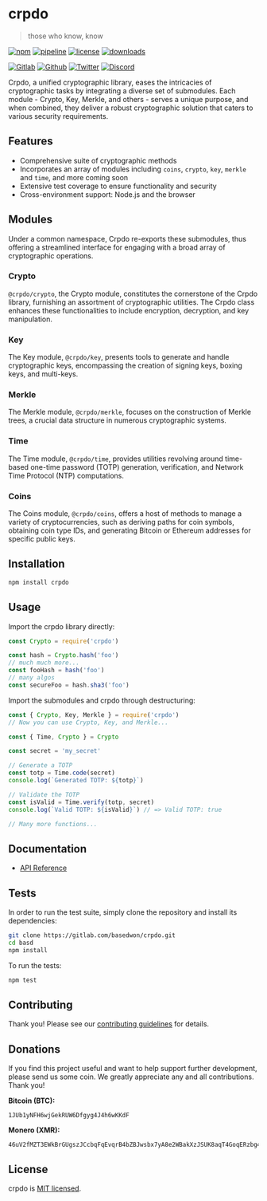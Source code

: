 # crpdo

> those who know, know

[![npm](https://img.shields.io/npm/v/crpdo?style=flat&logo=npm)](https://www.npmjs.com/package/crpdo)
[![pipeline](https://gitlab.com/basedwon/crpdo/badges/master/pipeline.svg)](https://gitlab.com/basedwon/crpdo/-/pipelines)
[![license](https://img.shields.io/npm/l/crpdo)](https://gitlab.com/basedwon/crpdo/-/blob/master/LICENSE)
[![downloads](https://img.shields.io/npm/dw/crpdo)](https://www.npmjs.com/package/crpdo)

[![Gitlab](https://img.shields.io/badge/Gitlab%20-%20?logo=gitlab&color=%23383a40)](https://gitlab.com/basedwon/crpdo)
[![Github](https://img.shields.io/badge/Github%20-%20?logo=github&color=%23383a40)](https://github.com/basedwon/crpdo)
[![Twitter](https://img.shields.io/badge/@crpdowon%20-%20?logo=twitter&color=%23383a40)](https://twitter.com/basdwon)
[![Discord](https://img.shields.io/badge/Basedwon%20-%20?logo=discord&color=%23383a40)](https://discordapp.com/users/basedwon)

Crpdo, a unified cryptographic library, eases the intricacies of cryptographic tasks by integrating a diverse set of submodules. Each module - Crypto, Key, Merkle, and others - serves a unique purpose, and when combined, they deliver a robust cryptographic solution that caters to various security requirements.

## Features

- Comprehensive suite of cryptographic methods
- Incorporates an array of modules including `coins`, `crypto`, `key`, `merkle` and `time`, and more coming soon
- Extensive test coverage to ensure functionality and security
- Cross-environment support: Node.js and the browser

## Modules

Under a common namespace, Crpdo re-exports these submodules, thus offering a streamlined interface for engaging with a broad array of cryptographic operations.

### Crypto

`@crpdo/crypto`, the Crypto module, constitutes the cornerstone of the Crpdo library, furnishing an assortment of cryptographic utilities. The Crpdo class enhances these functionalities to include encryption, decryption, and key manipulation.

### Key

The Key module, `@crpdo/key`, presents tools to generate and handle cryptographic keys, encompassing the creation of signing keys, boxing keys, and multi-keys.

### Merkle

The Merkle module, `@crpdo/merkle`, focuses on the construction of Merkle trees, a crucial data structure in numerous cryptographic systems. 

### Time

The Time module, `@crpdo/time`, provides utilities revolving around time-based one-time password (TOTP) generation, verification, and Network Time Protocol (NTP) computations.

### Coins

The Coins module, `@crpdo/coins`, offers a host of methods to manage a variety of cryptocurrencies, such as deriving paths for coin symbols, obtaining coin type IDs, and generating Bitcoin or Ethereum addresses for specific public keys.

## Installation

```sh
npm install crpdo
```

## Usage

Import the crpdo library directly:

```js
const Crypto = require('crpdo')

const hash = Crypto.hash('foo')
// much much more...
const fooHash = hash('foo')
// many algos
const secureFoo = hash.sha3('foo')
```

Import the submodules and crpdo through destructuring:

```js
const { Crypto, Key, Merkle } = require('crpdo')
// Now you can use Crypto, Key, and Merkle...
```

```js
const { Time, Crypto } = Crypto

const secret = 'my_secret'

// Generate a TOTP
const totp = Time.code(secret)
console.log(`Generated TOTP: ${totp}`)

// Validate the TOTP
const isValid = Time.verify(totp, secret)
console.log(`Valid TOTP: ${isValid}`) // => Valid TOTP: true

// Many more functions...
```

## Documentation

- [API Reference](/docs/api.md)

## Tests

In order to run the test suite, simply clone the repository and install its dependencies:

```bash
git clone https://gitlab.com/basedwon/crpdo.git
cd basd
npm install
```

To run the tests:

```bash
npm test
```

## Contributing

Thank you! Please see our [contributing guidelines](/docs/contributing.md) for details.

## Donations

If you find this project useful and want to help support further development, please send us some coin. We greatly appreciate any and all contributions. Thank you!

**Bitcoin (BTC):**
```
1JUb1yNFH6wjGekRUW6Dfgyg4J4h6wKKdF
```

**Monero (XMR):**
```
46uV2fMZT3EWkBrGUgszJCcbqFqEvqrB4bZBJwsbx7yA8e2WBakXzJSUK8aqT4GoqERzbg4oKT2SiPeCgjzVH6VpSQ5y7KQ
```

## License

crpdo is [MIT licensed](https://gitlab.com/basedwon/crpdo/-/blob/master/LICENSE).
